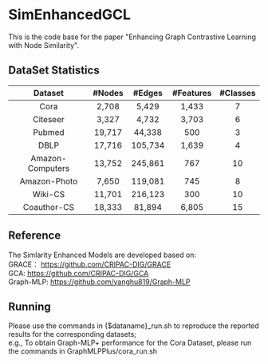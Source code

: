 # SimEnhancedGCL
This is the code base for the paper "Enhancing Graph Contrastive Learning with Node Similarity".

## DataSet Statistics
| Dataset  | #Nodes | #Edges | #Features | #Classes |		
| :---: | :---: | :---: | :---: | :---: |		
| Cora  | 2,708 | 5,429 | 1,433 | 7 |		
| Citeseer  | 3,327 | 4,732 | 3,703 | 6 |		
| Pubmed  | 19,717 | 44,338 | 500 | 3 |		
| DBLP  | 17,716 | 105,734 | 1,639 | 4 |		
| Amazon-Computers  | 13,752 | 245,861 | 767| 10 | 
| Amazon-Photo | 7,650 | 119,081 | 745 | 8 | 
| Wiki-CS  | 11,701 | 216,123 | 300 | 10 |
| Coauthor-CS  | 18,333 | 81,894 | 6,805 | 15 |

## Reference
The Simlarity Enhanced Models are developed based on:\
GRACE： https://github.com/CRIPAC-DIG/GRACE \
GCA: https://github.com/CRIPAC-DIG/GCA \
Graph-MLP: https://github.com/yanghu819/Graph-MLP 

## Running
Please use the commands in {$dataname}_run.sh to reproduce the reported results for the corresponding datasets;\
e.g., To obtain Graph-MLP+ performance for the Cora Dataset, please run the commands in GraphMLPPlus/cora_run.sh

